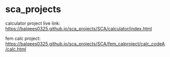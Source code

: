 # sca_projects
calculator project live link: https://balqees0325.github.io/sca_projects/SCA/calculator/index.html

fem calc project: https://balqees0325.github.io/sca_projects/SCA/fem_calproject/calc_codeA/calc.html

